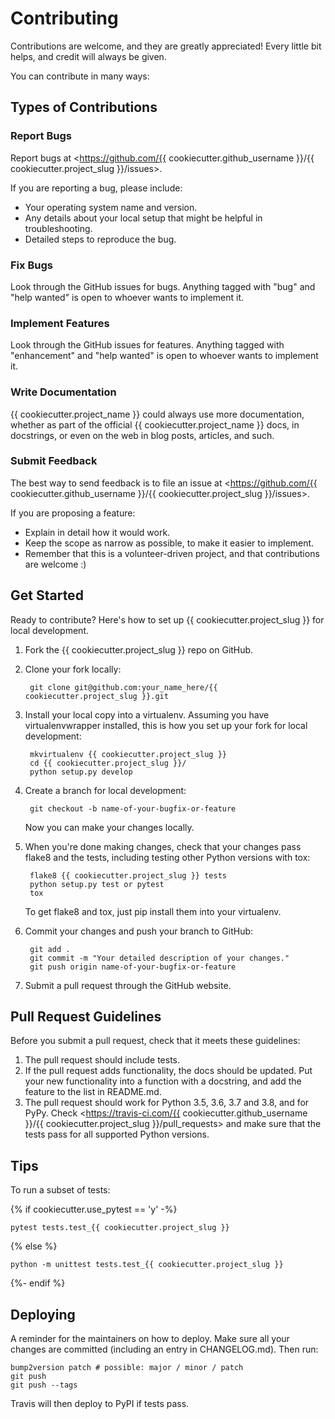# Contributing

Contributions are welcome, and they are greatly appreciated! Every
little bit helps, and credit will always be given.

You can contribute in many ways:

## Types of Contributions

### Report Bugs

Report bugs at <https://github.com/{{ cookiecutter.github_username }}/{{ cookiecutter.project_slug }}/issues>.

If you are reporting a bug, please include:

- Your operating system name and version.
- Any details about your local setup that might be helpful in troubleshooting.
- Detailed steps to reproduce the bug.

### Fix Bugs

Look through the GitHub issues for bugs. Anything tagged with "bug" and
"help wanted" is open to whoever wants to implement it.

### Implement Features

Look through the GitHub issues for features. Anything tagged with
"enhancement" and "help wanted" is open to whoever wants to implement
it.

### Write Documentation

{{ cookiecutter.project_name }} could always use more documentation,
whether as part of the official {{ cookiecutter.project_name }} docs,
in docstrings, or even on the web in blog posts, articles, and such.

### Submit Feedback

The best way to send feedback is to file an issue at
<https://github.com/{{ cookiecutter.github_username }}/{{ cookiecutter.project_slug }}/issues>.

If you are proposing a feature:

- Explain in detail how it would work.
- Keep the scope as narrow as possible, to make it easier to
    implement.
- Remember that this is a volunteer-driven project, and that
    contributions are welcome :)

## Get Started

Ready to contribute? Here's how to set up
{{ cookiecutter.project_slug }} for local development.

1. Fork the {{ cookiecutter.project_slug }} repo on GitHub.
2. Clone your fork locally:

        git clone git@github.com:your_name_here/{{ cookiecutter.project_slug }}.git

3. Install your local copy into a virtualenv. Assuming you have
    virtualenvwrapper installed, this is how you set up your fork for
    local development:

        mkvirtualenv {{ cookiecutter.project_slug }}
        cd {{ cookiecutter.project_slug }}/
        python setup.py develop

4. Create a branch for local development:

        git checkout -b name-of-your-bugfix-or-feature

    Now you can make your changes locally.

5. When you're done making changes, check that your changes pass flake8
    and the tests, including testing other Python versions with tox:

        flake8 {{ cookiecutter.project_slug }} tests
        python setup.py test or pytest
        tox

    To get flake8 and tox, just pip install them into your virtualenv.

6. Commit your changes and push your branch to GitHub:

        git add .
        git commit -m "Your detailed description of your changes."
        git push origin name-of-your-bugfix-or-feature

7. Submit a pull request through the GitHub website.

## Pull Request Guidelines

Before you submit a pull request, check that it meets these guidelines:

1. The pull request should include tests.
2. If the pull request adds functionality, the docs should be updated.
    Put your new functionality into a function with a docstring, and add
    the feature to the list in README.md.
3. The pull request should work for Python 3.5, 3.6, 3.7 and 3.8, and
    for PyPy. Check <https://travis-ci.com/{{
    cookiecutter.github_username }}/{{ cookiecutter.project_slug
    }}/pull_requests> and make sure that the tests pass for all
    supported Python versions.

## Tips

To run a subset of tests:

{% if cookiecutter.use_pytest == 'y' -%}

    pytest tests.test_{{ cookiecutter.project_slug }}

{% else %}

    python -m unittest tests.test_{{ cookiecutter.project_slug }}
{%- endif %}
## Deploying

A reminder for the maintainers on how to deploy. Make sure all your
changes are committed (including an entry in CHANGELOG.md). Then run:

    bump2version patch # possible: major / minor / patch
    git push
    git push --tags

Travis will then deploy to PyPI if tests pass.
